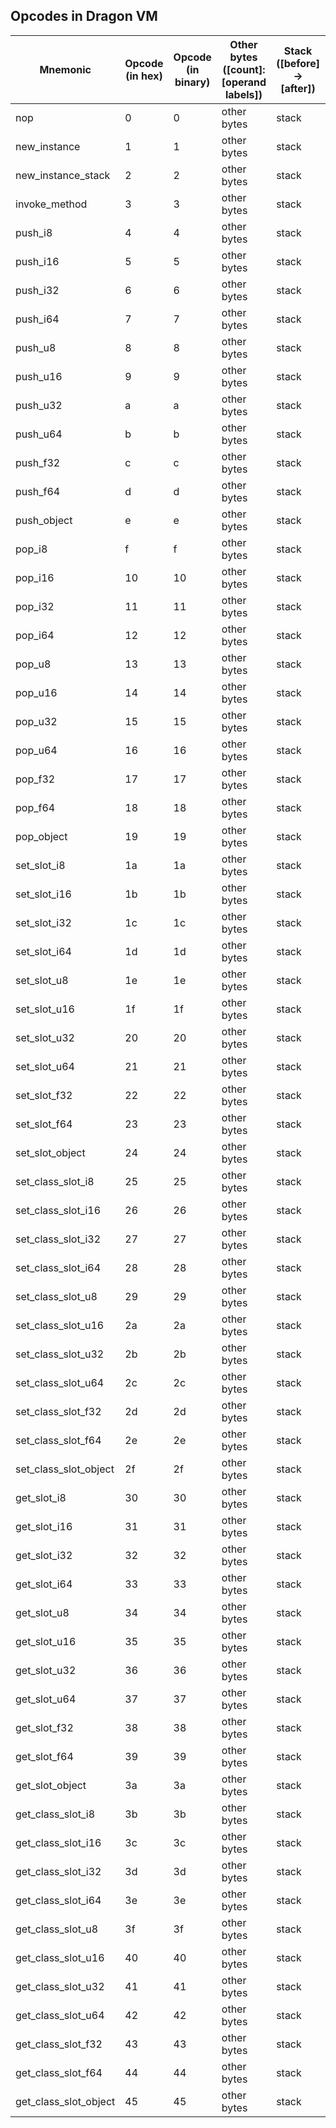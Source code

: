 ## Opcodes in Dragon VM

Mnemonic | Opcode (in hex) | Opcode (in binary) | Other bytes ([count]: [operand labels]) | Stack ([before] -> [after]) | Description 
---------|-----------------|--------------------|-----------------------------------------|-----------------------------|-------------
nop|0|0|other bytes|stack|desc
new_instance|1|1|other bytes|stack|desc
new_instance_stack|2|2|other bytes|stack|desc
invoke_method|3|3|other bytes|stack|desc
push_i8|4|4|other bytes|stack|desc
push_i16|5|5|other bytes|stack|desc
push_i32|6|6|other bytes|stack|desc
push_i64|7|7|other bytes|stack|desc
push_u8|8|8|other bytes|stack|desc
push_u16|9|9|other bytes|stack|desc
push_u32|a|a|other bytes|stack|desc
push_u64|b|b|other bytes|stack|desc
push_f32|c|c|other bytes|stack|desc
push_f64|d|d|other bytes|stack|desc
push_object|e|e|other bytes|stack|desc
pop_i8|f|f|other bytes|stack|desc
pop_i16|10|10|other bytes|stack|desc
pop_i32|11|11|other bytes|stack|desc
pop_i64|12|12|other bytes|stack|desc
pop_u8|13|13|other bytes|stack|desc
pop_u16|14|14|other bytes|stack|desc
pop_u32|15|15|other bytes|stack|desc
pop_u64|16|16|other bytes|stack|desc
pop_f32|17|17|other bytes|stack|desc
pop_f64|18|18|other bytes|stack|desc
pop_object|19|19|other bytes|stack|desc
set_slot_i8|1a|1a|other bytes|stack|desc
set_slot_i16|1b|1b|other bytes|stack|desc
set_slot_i32|1c|1c|other bytes|stack|desc
set_slot_i64|1d|1d|other bytes|stack|desc
set_slot_u8|1e|1e|other bytes|stack|desc
set_slot_u16|1f|1f|other bytes|stack|desc
set_slot_u32|20|20|other bytes|stack|desc
set_slot_u64|21|21|other bytes|stack|desc
set_slot_f32|22|22|other bytes|stack|desc
set_slot_f64|23|23|other bytes|stack|desc
set_slot_object|24|24|other bytes|stack|desc
set_class_slot_i8|25|25|other bytes|stack|desc
set_class_slot_i16|26|26|other bytes|stack|desc
set_class_slot_i32|27|27|other bytes|stack|desc
set_class_slot_i64|28|28|other bytes|stack|desc
set_class_slot_u8|29|29|other bytes|stack|desc
set_class_slot_u16|2a|2a|other bytes|stack|desc
set_class_slot_u32|2b|2b|other bytes|stack|desc
set_class_slot_u64|2c|2c|other bytes|stack|desc
set_class_slot_f32|2d|2d|other bytes|stack|desc
set_class_slot_f64|2e|2e|other bytes|stack|desc
set_class_slot_object|2f|2f|other bytes|stack|desc
get_slot_i8|30|30|other bytes|stack|desc
get_slot_i16|31|31|other bytes|stack|desc
get_slot_i32|32|32|other bytes|stack|desc
get_slot_i64|33|33|other bytes|stack|desc
get_slot_u8|34|34|other bytes|stack|desc
get_slot_u16|35|35|other bytes|stack|desc
get_slot_u32|36|36|other bytes|stack|desc
get_slot_u64|37|37|other bytes|stack|desc
get_slot_f32|38|38|other bytes|stack|desc
get_slot_f64|39|39|other bytes|stack|desc
get_slot_object|3a|3a|other bytes|stack|desc
get_class_slot_i8|3b|3b|other bytes|stack|desc
get_class_slot_i16|3c|3c|other bytes|stack|desc
get_class_slot_i32|3d|3d|other bytes|stack|desc
get_class_slot_i64|3e|3e|other bytes|stack|desc
get_class_slot_u8|3f|3f|other bytes|stack|desc
get_class_slot_u16|40|40|other bytes|stack|desc
get_class_slot_u32|41|41|other bytes|stack|desc
get_class_slot_u64|42|42|other bytes|stack|desc
get_class_slot_f32|43|43|other bytes|stack|desc
get_class_slot_f64|44|44|other bytes|stack|desc
get_class_slot_object|45|45|other bytes|stack|desc
